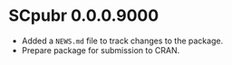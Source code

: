 # SCpubr 0.0.0.9000

- Added a `NEWS.md` file to track changes to the package.
- Prepare package for submission to CRAN.

